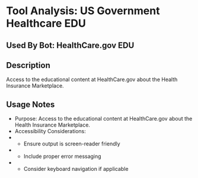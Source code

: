 # Tool Analysis: US Government Healthcare EDU

## Used By Bot: HealthCare.gov EDU

## Description
Access to the educational content at HealthCare.gov about the Health Insurance Marketplace.


## Usage Notes
- Purpose: Access to the educational content at HealthCare.gov about the Health Insurance Marketplace.
- Accessibility Considerations:
- - Ensure output is screen-reader friendly
- - Include proper error messaging
- - Consider keyboard navigation if applicable
